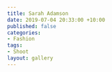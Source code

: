 ```yaml
---
title: Sarah Adamson
date: 2019-07-04 20:33:00 +10:00
published: false
categories:
- Fashion
tags:
- Shoot
layout: gallery
---
```


